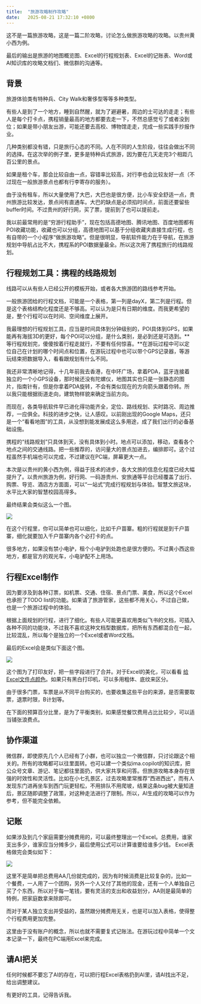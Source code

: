 ```yaml
---
title:  "旅游攻略制作攻略"
date:   2025-08-21 17:32:10 +0800
---
```


这不是一篇旅游攻略，这是一篇二阶攻略，讨论怎么做旅游攻略的攻略。以贵州黄小西为例。

最后的输出是旅游的地图概览图、Excel的行程规划表、Excel的记账表、Word或AI知识库的攻略文档们、微信群的沟通等。

## 背景

旅游体验类有特种兵、City Walk和奢侈型等等多种类型。

有些人是到了一个地方，睡到自然醒，就为了避避暑，周边的士可达的走走；有些人是每个打卡点，携程销量最高的地方都要去走一下，不然总感觉亏了或者没到位；如果是带小朋友出游，可能还要去高校、博物馆走走，完成一些实践手抄报作业。

几种类别都没有错，只是旅行心态的不同。人在不同的人生阶段，往往会做出不同的选择。在这次举的例子里，更多是特种兵式旅游，因为要在几天走完3个相距几百公里的景点。

如果是租个车，那会比较自由一点，容错率比较高，对行李也会比较友好一点（不过现在一般旅游景点也都有行李寄存的服务）。

由于没有租车，所以大量使用了大巴，大巴也是很方便，比小车安全舒适一点，贵州旅游比较发达，景点间有直通车。大巴的缺点是必须掐时间点，前面还要留些buffer时间。不过贵州的好行网，买了票，提前到了也可以提前走。

我以前最常用的是“穷游行程助手”，现在包括高德地图、腾讯地图、百度地图都有POI收藏功能，收藏也可以分组，高德地图可以基于分组收藏夹直接生成行程，也有自带的一个小程序“做旅游攻略”。但是很明显，导航软件能力在于导航，在旅游规划中导航占比不大，携程系的POI数据量最全。所以这次用了携程旅行的线路规划。

## 行程规划工具：携程的线路规划

线路可以从有些人已经公开的模板开始，或者各大旅游团的路线参考开始。

一般旅游团给的行程文档，可能是一个表格，第一列是dayX，第二列是行程。但是这个表格结构化程度还是不够高。可以认为是只有日期的维度。而我更希望的是，整个行程可以在时间、空间维度上展开。

我最理想的行程规划工具，应当是时间具体到分钟级别的，POI具体到GPS，如果能再有海拔3D的更好，每个POI可以分组，是什么类别，是必到还是可选到。**等行程规划完，傻傻按着行程走就行，不要有任何惊喜。**在游玩过程中可以定位自己在计划的哪个时间点和位置，在游玩过程中也可以带个GPS记录器，等游玩结束把数据导入，看看跟规划有什么不同。

我还非常清晰地记得，十几年前我去香港，在中环广场，拿着PDA，蓝牙连接着独立的一个小GPS设备，那时候还没有陀螺仪，地图其实也只是一张静态的图片，指南针有，但是你拿着PDA旋转，不会有类似现在的方向箭头跟着你转。所以我只能根据街道走向，建筑物样貌来确定当前方向。

而现在，各类导航软件早已进化得功能齐全，定位、路线规划、实时路况、周边推荐，一应俱全。科技的进步之快，让人感叹。以前刚出现的Google Maps，还只是一个“看看地图”的工具，从没想到能发展成这么多用途，成了我们出行的必备基础设施。

携程的“线路规划”只具体到天，没有具体到小时。地点可以添加，移动，查看各个地点之间的交通线路。把一些推荐的，访问量大的景点加进去，编排即可。这个过程虽然手机端也可以完成，不过建议在PC端，屏幕更大一点。

本次是以贵州的黄小西为例，得益于技术的进步，各大文旅的信息化程度已经大幅提升了。以贵州旅游为例，好行网、一码游贵州、安旅通等平台已经覆盖了出行、购票、导览、酒店方方面面，可以“一站式”完成行程规划与体验。智慧文旅这块，水平比大家的智慧校园高得多。

最终结果会类似这么一个图。

![](/images/2025/travel/brief.jpg)

在这个行程里，你可以简单也可以细化，比如千户苗寨。粗的行程就是到千户苗寨，细化就要加入千户苗寨内各个必打卡的点。

很多地方，如果没有禁小电驴，租个小电驴到处跑也是很方便的。不过黄小西这些地方，都是官方的观光车，小电驴配不上用场。

## 行程Excel制作

因为要涉及到各种订票，如机票、交通、住宿、景点门票、美食，所以这个Excel也承担了TODO list的功能。如果请了旅游管家，这些都不用关心，不过自己做，也是一个旅游过程中的体验。

根据上面规划的行程，进行了细化。有些人可能更喜欢用类似飞书的文档，可插入各种不同的功能块，不过我不喜欢这种文档型数据库，把所有东西都混合在一起，比较混乱，所以每个是独立的一个Excel或者Word文档。

最后的Excel会是类似下面这个图。

![](/images/2025/travel/travel-plan.png)

这个图为了打印友好，把一些字段进行了合并。对于Excel的美化，可以看看 [给Excel文件点颜色](/2021/10/21/excel-beautify.html)。如果只有黑白打印机，可以多用粗体、底纹来区分。

由于很多门票，车票是从不同平台购买的，也要收集这些平台的来源，是否需要取票，退票时限，B计划等。

在下面的预算百分比里，是为了平衡类别，如果感觉餐饮费用占比比较少，可以适当铺张浪费点。

## 协作渠道

微信群，即使原先几个人已经有了小群，也可以独立一个微信群，只讨论跟这个相关的。所有的攻略都可以往里面转。也可以建一个类似ima.copilot的知识库，把公众号文章、游记、笔记都往里面扔，供大家共享和问答。但旅游攻略本身存在很强的时效性和灵活性。比如在小七孔景区，过去攻略里常推荐“西进西出”，而有人发现东门进再坐车到西门玩更轻松，不用排队不用爬坡，结果这条bug被大量知道后，景区随即调整了政策，对这种走法进行了限制。所以，AI生成的攻略可以作为参考，但不能完全依赖。

## 记账

如果涉及到几个家庭需要分摊费用的，可以最终整理出一个Excel。总费用，谁家支出多少，谁家应当分摊多少，最后使用公式可以计算谁要给谁多少钱。
Excel表格做完会类似如下：

![](/images/2025/travel/fee.png)

这里不是简单把总费用AA几份就完成的，因为有时候消费是比较复杂的，比如一个餐费，一人用了一个团购，另外一个人又付了其他的现金，还有一个人单独自己买了个东西，所以对于每一笔钱，要有灵活的支出和收益划分，AA则是最简单的特例，把家庭数拿来除即可。

而对于某人独立支出并受益的，虽然跟分摊费用无关，也是可以加入表格，使得整个行程费用更加完整。

这里由于没有账户的概念，所以也就不需要复式记账法。在游玩过程中简单一个文本记录一下，最终在PC端用Excel来完成。

## 请AI把关

任何时候都不要忘了AI的存在，可以把行程Excel表格扔到AI里，请AI找出不足，给出调整建议。

有更好的工具，记得告诉我。
